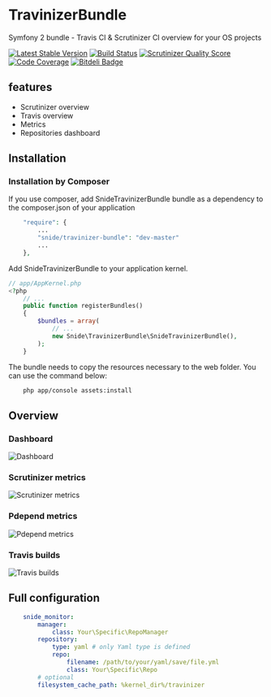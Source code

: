 TravinizerBundle
================

Symfony 2 bundle - Travis CI &amp; Scrutinizer CI overview for your OS projects

[![Latest Stable Version](https://poser.pugx.org/snide/travinizer-bundle/v/stable.png)](https://packagist.org/packages/snide/travinizer-bundle)
[![Build Status](https://travis-ci.org/pdenis/SnideTravinizerBundle.png?branch=master)](https://travis-ci.org/pdenis/SnideTravinizerBundle)
[![Scrutinizer Quality Score](https://scrutinizer-ci.com/g/pdenis/TravinizerBundle/badges/quality-score.png?s=6e2c048bdf5fe15a16fb9af8c36c71398c6772d0)](https://scrutinizer-ci.com/g/pdenis/TravinizerBundle/)
[![Code Coverage](https://scrutinizer-ci.com/g/pdenis/TravinizerBundle/badges/coverage.png?s=78e6ba4355429d14ae89ef388ac720322cba6230)](https://scrutinizer-ci.com/g/pdenis/TravinizerBundle/)
[![Bitdeli Badge](https://d2weczhvl823v0.cloudfront.net/pdenis/travinizerbundle/trend.png)](https://bitdeli.com/free "Bitdeli Badge")

## features
- Scrutinizer overview
- Travis overview
- Metrics
- Repositories dashboard

## Installation

### Installation by Composer

If you use composer, add SnideTravinizerBundle bundle as a dependency to the composer.json of your application

```php
    "require": {
        ...
        "snide/travinizer-bundle": "dev-master"
        ...
    },

```

Add SnideTravinizerBundle to your application kernel.

```php
// app/AppKernel.php
<?php
    // ...
    public function registerBundles()
    {
        $bundles = array(
            // ...
            new Snide\TravinizerBundle\SnideTravinizerBundle(),
        );
    }
```

The bundle needs to copy the resources necessary to the web folder. You can use the command below:

```bash
    php app/console assets:install
```

## Overview

### Dashboard
<img src="https://raw.github.com/pdenis/SnideTravinizerBundle/master/docs/screenshots/travinizer_dashboard.png" alt="Dashboard">

### Scrutinizer metrics
<img src="https://raw.github.com/pdenis/SnideTravinizerBundle/master/docs/screenshots/travinizer_metrics.png" alt="Scrutinizer metrics">

### Pdepend metrics
<img src="https://raw.github.com/pdenis/SnideTravinizerBundle/master/docs/screenshots/travinizer_pdepend_metrics.png" alt="Pdepend metrics">

### Travis builds
<img src="https://raw.github.com/pdenis/SnideTravinizerBundle/master/docs/screenshots/travinizer_builds.png" alt="Travis builds">

## Full configuration

```yaml
    snide_monitor:
        manager:
            class: Your\Specific\RepoManager
        repository:
            type: yaml # only Yaml type is defined
            repo:
                filename: /path/to/your/yaml/save/file.yml
                class: Your\Specific\Repo
        # optional
        filesystem_cache_path: %kernel_dir%/travinizer
```
